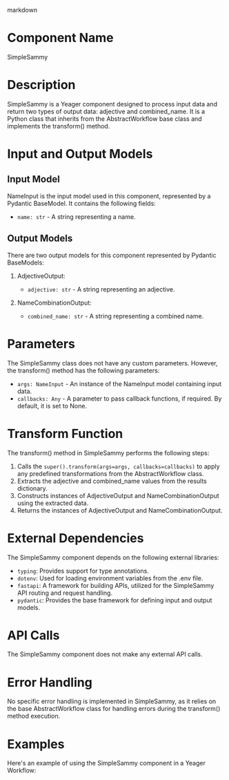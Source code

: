 markdown
# Component Name

SimpleSammy

# Description

SimpleSammy is a Yeager component designed to process input data and return two types of output data: adjective and combined_name. It is a Python class that inherits from the AbstractWorkflow base class and implements the transform() method.

# Input and Output Models

## Input Model

NameInput is the input model used in this component, represented by a Pydantic BaseModel. It contains the following fields:

- `name: str` - A string representing a name.

## Output Models

There are two output models for this component represented by Pydantic BaseModels:

1. AdjectiveOutput:

   - `adjective: str` - A string representing an adjective.

2. NameCombinationOutput:

   - `combined_name: str` - A string representing a combined name.

# Parameters

The SimpleSammy class does not have any custom parameters. However, the transform() method has the following parameters:

- `args: NameInput` - An instance of the NameInput model containing input data.
- `callbacks: Any` - A parameter to pass callback functions, if required. By default, it is set to None.

# Transform Function

The transform() method in SimpleSammy performs the following steps:

1. Calls the `super().transform(args=args, callbacks=callbacks)` to apply any predefined transformations from the AbstractWorkflow class.
2. Extracts the adjective and combined_name values from the results dictionary.
3. Constructs instances of AdjectiveOutput and NameCombinationOutput using the extracted data.
4. Returns the instances of AdjectiveOutput and NameCombinationOutput.

# External Dependencies

The SimpleSammy component depends on the following external libraries:

- `typing`: Provides support for type annotations.
- `dotenv`: Used for loading environment variables from the .env file.
- `fastapi`: A framework for building APIs, utilized for the SimpleSammy API routing and request handling.
- `pydantic`: Provides the base framework for defining input and output models.

# API Calls

The SimpleSammy component does not make any external API calls.

# Error Handling

No specific error handling is implemented in SimpleSammy, as it relies on the base AbstractWorkflow class for handling errors during the transform() method execution.

# Examples

Here's an example of using the SimpleSammy component in a Yeager Workflow:

